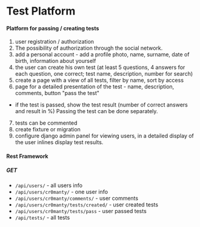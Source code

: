 # Test Platform

#### Platform for passing / creating tests

1. user registration / authorization
2. The possibility of authorization through the social network.
3. add a personal account - add a profile photo, name, surname, 
date of birth, information about yourself
4. the user can create his own test (at least 5 questions,
 4 answers for each question, one correct; test name, description, number for search)
5. create a page with a view of all tests, filter 
by name, sort by access
6. page for a detailed presentation of the test - 
name, description, comments, button "pass the test"
* if the test is passed, show the test result 
(number of correct answers and result in %)
Passing the test can be done separately.
7. tests can be commented
8. create fixture or migration
9. configure django admin panel for viewing users,
 in a detailed display of the user inlines display test results.
 
#### Rest Framework
 ##### GET
 * `/api/users/` - all users info
 * `/api/users/cr0manty/` - one user info
 * `/api/users/cr0manty/comments/` - user comments
 * `/api/users/cr0manty/tests/created/` - user created tests
 * `/api/users/cr0manty/tests/pass` - user passed tests
 * `/api/tests/` - all tests
